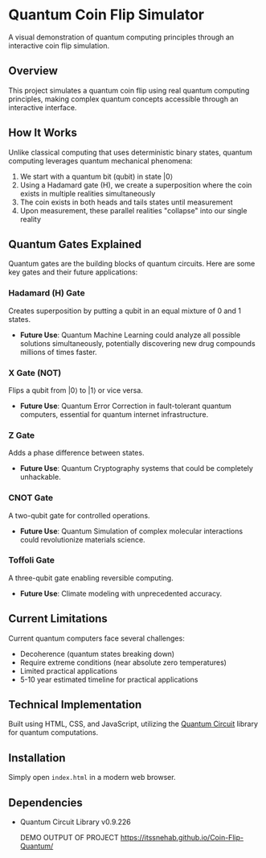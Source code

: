 # Quantum Coin Flip Simulator

A visual demonstration of quantum computing principles through an interactive coin flip simulation.

## Overview

This project simulates a quantum coin flip using real quantum computing principles, making complex quantum concepts accessible through an interactive interface.

## How It Works

Unlike classical computing that uses deterministic binary states, quantum computing leverages quantum mechanical phenomena:

1. We start with a quantum bit (qubit) in state |0⟩
2. Using a Hadamard gate (H), we create a superposition where the coin exists in multiple realities simultaneously
3. The coin exists in both heads and tails states until measurement
4. Upon measurement, these parallel realities "collapse" into our single reality

## Quantum Gates Explained

Quantum gates are the building blocks of quantum circuits. Here are some key gates and their future applications:

### Hadamard (H) Gate
Creates superposition by putting a qubit in an equal mixture of 0 and 1 states.
- **Future Use**: Quantum Machine Learning could analyze all possible solutions simultaneously, potentially discovering new drug compounds millions of times faster.

### X Gate (NOT)
Flips a qubit from |0⟩ to |1⟩ or vice versa.
- **Future Use**: Quantum Error Correction in fault-tolerant quantum computers, essential for quantum internet infrastructure.

### Z Gate
Adds a phase difference between states.
- **Future Use**: Quantum Cryptography systems that could be completely unhackable.

### CNOT Gate
A two-qubit gate for controlled operations.
- **Future Use**: Quantum Simulation of complex molecular interactions could revolutionize materials science.

### Toffoli Gate
A three-qubit gate enabling reversible computing.
- **Future Use**: Climate modeling with unprecedented accuracy.

## Current Limitations

Current quantum computers face several challenges:
- Decoherence (quantum states breaking down)
- Require extreme conditions (near absolute zero temperatures)
- Limited practical applications
- 5-10 year estimated timeline for practical applications

## Technical Implementation

Built using HTML, CSS, and JavaScript, utilizing the [Quantum Circuit](https://www.npmjs.com/package/quantum-circuit) library for quantum computations.

## Installation

Simply open `index.html` in a modern web browser.

## Dependencies

- Quantum Circuit Library v0.9.226

  DEMO OUTPUT OF PROJECT https://itssnehab.github.io/Coin-Flip-Quantum/
